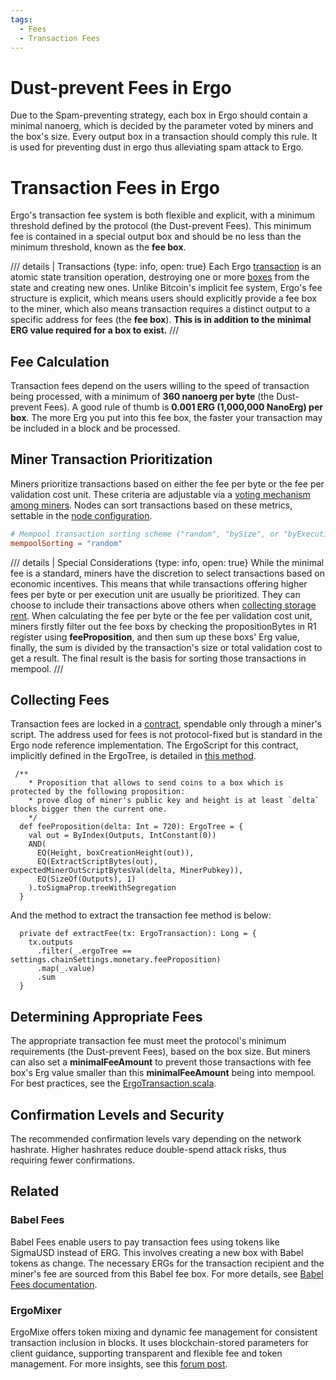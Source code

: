 ```yaml
---
tags:
  - Fees
  - Transaction Fees
---
```

# Dust-prevent Fees in Ergo
Due to the Spam-preventing strategy, each box in Ergo should contain a minimal nanoerg, which is decided by the parameter voted by miners and the box's size. Every output box in a transaction should comply this rule. It is used for preventing dust in ergo thus alleviating spam attack to Ergo.


# Transaction Fees in Ergo

Ergo's transaction fee system is both flexible and explicit, with a minimum threshold defined by the protocol (the Dust-prevent Fees). This minimum fee is contained in a special output box and should be no less than the minimum threshold, known as the **fee box**.

/// details | Transactions
    {type: info, open: true}
Each Ergo [transaction](transaction.md) is an atomic state transition operation, destroying one or more [boxes](format.md) from the state and creating new ones. Unlike Bitcoin's implicit fee system, Ergo's fee structure is explicit, which means users should explicitly provide a fee box to the miner, which also means transaction requires a distinct output to a specific address for fees (the **fee box**). **This is in addition to the minimal ERG value required for a box to exist.**
///

## Fee Calculation

Transaction fees depend on the users willing to the speed of transaction being processed, with a minimum of **360 nanoerg per byte** (the Dust-prevent Fees). A good rule of thumb is **0.001 ERG (1,000,000 NanoErg) per box**. The more Erg you put into this fee box, the faster your transaction may be included in a block and be processed.

## Miner Transaction Prioritization

Miners prioritize transactions based on either the fee per byte or the fee per validation cost unit. These criteria are adjustable via a [voting mechanism among miners](governance.md). Nodes can sort transactions based on these metrics, settable in the [node configuration](conf-node.md#mempool).

```conf
# Mempool transaction sorting scheme ("random", "bySize", or "byExecutionCost")
mempoolSorting = "random"
```

/// details | Special Considerations
    {type: info, open: true}
While the minimal fee is a standard, miners have the discretion to select transactions based on economic incentives. This means that while transactions offering higher fees per byte or per execution unit are usually be prioritized. They can choose to include their transactions above others when [collecting storage rent](rent-fees.md).
When calculating the fee per byte or the fee per validation cost unit, miners firstly filter out the fee boxs by checking the propositionBytes in R1 register using **feeProposition**, and then sum up these boxs' Erg value, finally, the sum is divided by the transaction's size or total validation cost to get a result. The final result is the basis for sorting those transactions in mempool.
///

## Collecting Fees

Transaction fees are locked in a [contract](https://ergexplorer.com/addresses#2iHkR7CWvD1R4j1yZg5bkeDRQavjAaVPeTDFGGLZduHyfWMuYpmhHocX8GJoaieTx78FntzJbCBVL6rf96ocJoZdmWBL2fci7NqWgAirppPQmZ7fN9V6z13Ay6brPriBKYqLp1bT2Fk4FkFLCfdPpe), spendable only through a miner's script. The address used for fees is not protocol-fixed but is standard in the Ergo node reference implementation. The ErgoScript for this contract, implicitly defined in the ErgoTree, is detailed in [this method](https://github.com/ScorexFoundation/sigmastate-interpreter/blob/f85f03cc8f063ae7f68d559371733c2b6bbc929a/sigmastate/src/main/scala/org/ergoplatform/ErgoScriptPredef.scala#L72).

```
 /**
    * Proposition that allows to send coins to a box which is protected by the following proposition:
    * prove dlog of miner's public key and height is at least `delta` blocks bigger then the current one.
    */
  def feeProposition(delta: Int = 720): ErgoTree = {
    val out = ByIndex(Outputs, IntConstant(0))
    AND(
      EQ(Height, boxCreationHeight(out)),
      EQ(ExtractScriptBytes(out), expectedMinerOutScriptBytesVal(delta, MinerPubkey)),
      EQ(SizeOf(Outputs), 1)
    ).toSigmaProp.treeWithSegregation
  }
```

And the method to extract the transaction fee method is below:

```
  private def extractFee(tx: ErgoTransaction): Long = {
    tx.outputs
      .filter(_.ergoTree == settings.chainSettings.monetary.feeProposition)
      .map(_.value)
      .sum
  }
```


## Determining Appropriate Fees

The appropriate transaction fee must meet the protocol's minimum requirements (the Dust-prevent Fees), based on the box size. But miners can also set a **minimalFeeAmount** to prevent those transactions with fee box's Erg value smaller than this **minimalFeeAmount** being into mempool. For best practices, see the [ErgoTransaction.scala](https://github.com/ergoplatform/ergo/blob/e784a70b8fabf7ae41f2ac9aa593a647f488100c/src/main/scala/org/ergoplatform/modifiers/mempool/ErgoTransaction.scala#L163).

## Confirmation Levels and Security

The recommended confirmation levels vary depending on the network hashrate. Higher hashrates reduce double-spend attack risks, thus requiring fewer confirmations.

## Related

### Babel Fees

Babel Fees enable users to pay transaction fees using tokens like SigmaUSD instead of ERG. This involves creating a new box with Babel tokens as change. The necessary ERGs for the transaction recipient and the miner's fee are sourced from this Babel fee box. For more details, see [Babel Fees documentation](babel-fees.md).

### ErgoMixer

ErgoMixe offers token mixing and dynamic fee management for consistent transaction inclusion in blocks. It uses blockchain-stored parameters for client guidance, supporting transparent and flexible fee and token management. For more insights, see this [forum post](https://www.ergoforum.org/t/ergomixer-zerojoin-mixer-for-erg-and-tokens/318/10?u=anon2020s).
